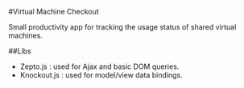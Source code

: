 #Virtual Machine Checkout

Small productivity app for tracking the usage status of shared virtual machines.

##Libs
- Zepto.js : used for Ajax and basic DOM queries.
- Knockout.js : used for model/view data bindings.